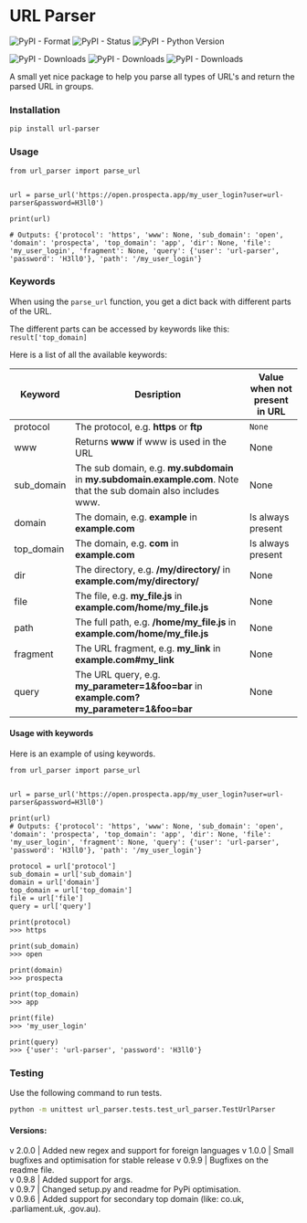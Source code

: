 # URL Parser
![PyPI - Format](https://img.shields.io/pypi/format/url-parser?style=plastic)
![PyPI - Status](https://img.shields.io/pypi/status/url-parser?style=plastic)
![PyPI - Python Version](https://img.shields.io/pypi/pyversions/url-parser?style=plastic)

![PyPI - Downloads](https://img.shields.io/pypi/dm/url-parser?style=plastic)
![PyPI - Downloads](https://img.shields.io/pypi/dw/url-parser?style=plastic)
![PyPI - Downloads](https://img.shields.io/pypi/dd/url-parser?style=plastic)

A small yet nice package to help you parse all types of URL's and return the parsed URL in groups.
### Installation
```
pip install url-parser
```

### Usage

```
from url_parser import parse_url


url = parse_url('https://open.prospecta.app/my_user_login?user=url-parser&password=H3ll0')

print(url)

# Outputs: {'protocol': 'https', 'www': None, 'sub_domain': 'open', 'domain': 'prospecta', 'top_domain': 'app', 'dir': None, 'file': 'my_user_login', 'fragment': None, 'query': {'user': 'url-parser', 'password': 'H3ll0'}, 'path': '/my_user_login'}
```

### Keywords

When using the `parse_url` function, you get a dict back with different parts of the URL.

The different parts can be accessed by keywords like this: `result['top_domain]`

Here is a list of all the available keywords:

| Keyword | Desription | Value when not present in URL
| ------ | ------ | ------ |
| protocol | The protocol, e.g. **https** or **ftp** | `None`
| www | Returns **www** if www is used in the URL | None
| sub_domain | The sub domain, e.g. **my.subdomain** in **my.subdomain.example.com**. Note that the sub domain also includes www. | None
| domain | The domain, e.g. **example** in **example.com** | Is always present
| top_domain | The domain, e.g. **com** in **example.com** | Is always present
| dir | The directory, e.g. **/my/directory/** in **example.com/my/directory/** | None
| file | The file, e.g. **my_file.js** in **example.com/home/my_file.js** | None
| path | The full path, e.g. **/home/my_file.js** in **example.com/home/my_file.js** | None
| fragment | The URL fragment, e.g. **my_link** in **example.com#my_link** | None
| query | The URL query, e.g. **my_parameter=1&foo=bar** in **example.com?my_parameter=1&foo=bar** | None

#### Usage with keywords

Here is an example of using keywords.

```
from url_parser import parse_url


url = parse_url('https://open.prospecta.app/my_user_login?user=url-parser&password=H3ll0')

print(url)
# Outputs: {'protocol': 'https', 'www': None, 'sub_domain': 'open', 'domain': 'prospecta', 'top_domain': 'app', 'dir': None, 'file': 'my_user_login', 'fragment': None, 'query': {'user': 'url-parser', 'password': 'H3ll0'}, 'path': '/my_user_login'}

protocol = url['protocol']
sub_domain = url['sub_domain']
domain = url['domain']
top_domain = url['top_domain']
file = url['file']
query = url['query']

print(protocol)
>>> https

print(sub_domain)
>>> open

print(domain)
>>> prospecta

print(top_domain)
>>> app

print(file)
>>> 'my_user_login'

print(query)
>>> {'user': 'url-parser', 'password': 'H3ll0'}
```

### Testing

Use the following command to run tests.

```bash
python -m unittest url_parser.tests.test_url_parser.TestUrlParser
```


#### Versions:
v 2.0.0 | Added new regex and support for foreign languages
v 1.0.0 | Small bugfixes and optimisation for stable release
v 0.9.9 | Bugfixes on the readme file.  
v 0.9.8 | Added support for args.  
v 0.9.7 | Changed setup.py and readme for PyPi optimisation.  
v 0.9.6 | Added support for secondary top domain (like: co.uk, .parliament.uk, .gov.au).
